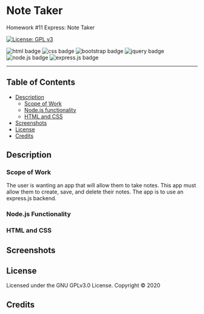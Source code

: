 # Note Taker
Homework #11 Express: Note Taker

[![License: GPL v3](https://img.shields.io/badge/License-GPLv3-blue.svg)](https://github.com/natemking/note_taker/blob/main/LICENSE)

![html badge](https://img.shields.io/badge/html5%20-%23E34F26.svg?&style=for-the-badge&logo=html5&logoColor=white)
![css badge](https://img.shields.io/badge/css3%20-%231572B6.svg?&style=for-the-badge&logo=css3&logoColor=white)
![bootstrap badge](https://img.shields.io/badge/bootstrap%20-%23563D7C.svg?&style=for-the-badge&logo=bootstrap&logoColor=white)
![jquery badge](https://img.shields.io/badge/jquery%20-%230769AD.svg?&style=for-the-badge&logo=jquery&logoColor=white)
![node.js badge](https://img.shields.io/badge/node.js%20-%2343853D.svg?&style=for-the-badge&logo=node.js&logoColor=white)
![express.js badge](https://img.shields.io/badge/express.js%20-%23404d59.svg?&style=for-the-badge)

---
## Table of Contents
 * [Description](#description)
    + [Scope of Work](#scope-of-work)
    + [Node.js functionality](#nodejs-functionality)
    + [HTML and CSS](#html-and-css)
  * [Screenshots](#screenshots)
  * [License](#license)
  * [Credits](#credits)

## Description

### Scope of Work
The user is wanting an app that will allow them to take notes. This app must allow them to create, save, and delete their notes. The app is to use an express.js backend.

### Node.js Functionality


### HTML and CSS


## Screenshots

<!-- ![app walk through](assets/images/screenshots/coding_team_template_engine.gif?raw=true)
<br>
_app walk through_
<br>

![team.html output](assets/images/screenshots/coding_team_template_engine_team_html.jpg?raw=true)
<br>
_team.html output webpage_
<br> -->


## License
Licensed under the GNU GPLv3.0 License. Copyright © 2020

## Credits

<!-- * [Background image from subtle backgrounds](https://www.toptal.com/designers/subtlepatterns/?s=paper)

* [Serving static files in Express](https://expressjs.com/en/starter/static-files.html)

* [Favicon](https://favicon.io/emoji-favicons/)

* [Deploying app to Heroku](https://www.freecodecamp.org/news/how-to-deploy-a-nodejs-app-to-heroku-from-github-without-installing-heroku-on-your-machine-433bec770efe/) 

* [Deploying app to Heroku](https://www.freecodecamp.org/news/how-to-deploy-a-nodejs-app-to-heroku-from-github-without-installing-heroku-on-your-machine-433bec770efe/) 




-->

